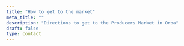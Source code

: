```yaml
---
title: "How to get to the market"
meta_title: ""
description: "Directions to get to the Producers Market in Orba"
draft: false
type: contact
---
```

